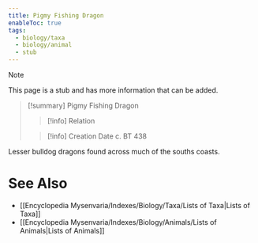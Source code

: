 ```yaml
---
title: Pigmy Fishing Dragon
enableToc: true
tags:
  - biology/taxa
  - biology/animal
  - stub
---
```


> [!note]
> This page is a stub and has more information that can be added.

> [!summary] Pigmy Fishing Dragon
> > [!info] Relation
>
> > [!info] Creation Date
> > c. BT 438

Lesser bulldog dragons found across much of the souths coasts.

# See Also
- [[Encyclopedia Mysenvaria/Indexes/Biology/Taxa/Lists of Taxa|Lists of Taxa]]
- [[Encyclopedia Mysenvaria/Indexes/Biology/Animals/Lists of Animals|Lists of Animals]]
